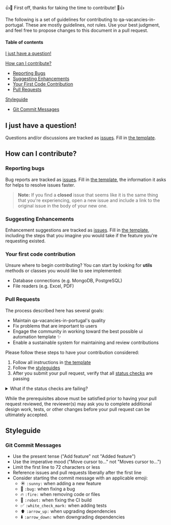 👍🎉 First off, thanks for taking the time to contribute! 🎉👍

The following is a set of guidelines for contributing to qa-vacancies-in-portugal. 
These are mostly guidelines, not rules. Use your best judgment, and feel free to propose changes to this document in a pull request.

#### Table of contents

[I just have a question!](#i-just-have-a-question)

[How can I contribute?](#how-can-i-contribute)
  * [Reporting Bugs](#reporting-bugs)
  * [Suggesting Enhancements](#suggesting-enhancements)
  * [Your First Code Contribution](#your-first-code-contribution)
  * [Pull Requests](#pull-requests)

[Styleguide](#styleguide)
  * [Git Commit Messages](#git-commit-messages)

## I just have a question!

Questions and/or discussions are tracked as [issues](https://github.com/sergiomartins8/qa-vacancies-in-portugal/issues).
Fill in [the template](../.github/ISSUE_TEMPLATE/need-help-with-qa-vacancies-in-portugal.md).

## How can I contribute?

### Reporting bugs

Bug reports are tracked as [issues](https://github.com/sergiomartins8/qa-vacancies-in-portugal/issues).
Fill in [the template](../.github/ISSUE_TEMPLATE/bug_report.md), the information it asks for helps to resolve issues faster.

> **Note:** If you find a **closed** issue that seems like it is the same thing that you're experiencing, open a new issue and include a link to the original issue in the body of your new one.

### Suggesting Enhancements

Enhancement suggestions are tracked as [issues](https://github.com/sergiomartins8/qa-vacancies-in-portugal/issues).
Fill in [the template](../.github/ISSUE_TEMPLATE/enhancement.md), including the steps that you imagine you would take if the feature you're requesting existed.

### Your first code contribution

Unsure where to begin contributing? You can start by looking for **utils** methods or classes you would like to see implemented:

* Database connections (e.g. MongoDB, PostgreSQL)
* File readers (e.g. Excel, PDF)

### Pull Requests

The process described here has several goals:

- Maintain qa-vacancies-in-portugal's quality
- Fix problems that are important to users
- Engage the community in working toward the best possible ui automation template ✨
- Enable a sustainable system for maintaining and review contributions

Please follow these steps to have your contribution considered:

1. Follow all instructions in [the template](../.github/pull_request_template.md)
1. Follow the [styleguides](#styleguides)
3. After you submit your pull request, verify that all [status checks](https://help.github.com/articles/about-status-checks/) are passing 

<details>
<summary>What if the status checks are failing?</summary>
If a status check is failing, and you believe that the failure is unrelated to your change, please leave a comment on the pull request explaining why you believe the failure is unrelated. 
If it's concluded that the failure was a false positive, then an issue will be opened to track that problem.
</details>


While the prerequisites above must be satisfied prior to having your pull request reviewed, the reviewer(s) may ask you to complete additional design work, tests, or other changes before your pull request can be ultimately accepted.

## Styleguide

### Git Commit Messages

* Use the present tense ("Add feature" not "Added feature")
* Use the imperative mood ("Move cursor to..." not "Moves cursor to...")
* Limit the first line to 72 characters or less
* Reference issues and pull requests liberally after the first line
* Consider starting the commit message with an applicable emoji:
    * ☀️ `:sunny:` when adding a new feature
    * 🐛 `:bug:` when fixing a bug
    * 🔥 `:fire:` when removing code or files
    * 🤖 `:robot:` when fixing the CI build
    * ✅ `:white_check_mark:` when adding tests
    * ⬆️ `:arrow_up:` when upgrading dependencies
    * ⬇️ `:arrow_down:` when downgrading dependencies
